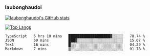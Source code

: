 ### laubonghaudoi

[![laubonghaudoi's GitHub stats](https://github-readme-stats.vercel.app/api?username=laubonghaudoi&count_private=true&show_icons=true)](https://github.com/laubonghaudoi/github-readme-stats)

[![Top Langs](https://github-readme-stats.vercel.app/api/top-langs/?username=laubonghaudoi&layout=compact)](https://github.com/laubonghaudoi/github-readme-stats)

<!--START_SECTION:waka-->
```text
TypeScript   5 hrs 10 mins   ███████████████████▓░░░░░   78.74 % 
JSON         59 mins         ███▓░░░░░░░░░░░░░░░░░░░░░   15.07 % 
Text         16 mins         █░░░░░░░░░░░░░░░░░░░░░░░░   04.29 % 
Markdown     7 mins          ▒░░░░░░░░░░░░░░░░░░░░░░░░   01.78 % 
```
<!--END_SECTION:waka-->
